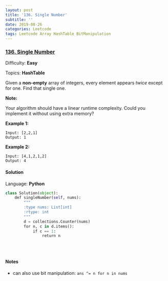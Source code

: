 ```yaml
---
layout: post
title: '136. Single Number'
subtitle: ''
date: 2019-08-26
categories: Leetcode
tags: Leetcode Array HashTable BitManipulation
---
```

### [136\. Single Number](https://leetcode.com/problems/single-number/)

Difficulty: **Easy**

Topics: **HashTable**


Given a **non-empty** array of integers, every element appears _twice_ except for one. Find that single one.

**Note:**

Your algorithm should have a linear runtime complexity. Could you implement it without using extra memory?

**Example 1:**

```
Input: [2,2,1]
Output: 1
```

**Example 2:**

```
Input: [4,1,2,1,2]
Output: 4
```


#### Solution

Language: **Python**

```python
class Solution(object):
    def singleNumber(self, nums):
        """
        :type nums: List[int]
        :rtype: int
        """
        d = collections.Counter(nums)
        for n, c in d.items():
            if c == 1:
                return n
        
        
        
```
#### Notes
- can also use bit manipulation: `ans ^= n for n in nums`